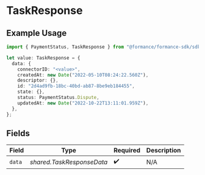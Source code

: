 # TaskResponse

## Example Usage

```typescript
import { PaymentStatus, TaskResponse } from "@formance/formance-sdk/sdk/models/shared";

let value: TaskResponse = {
  data: {
    connectorID: "<value>",
    createdAt: new Date("2022-05-10T08:24:22.560Z"),
    descriptor: {},
    id: "2d4ad9fb-18bc-40bd-ab87-8be9eb184455",
    state: {},
    status: PaymentStatus.Dispute,
    updatedAt: new Date("2022-10-22T13:11:01.959Z"),
  },
};
```

## Fields

| Field                     | Type                      | Required                  | Description               |
| ------------------------- | ------------------------- | ------------------------- | ------------------------- |
| `data`                    | *shared.TaskResponseData* | :heavy_check_mark:        | N/A                       |